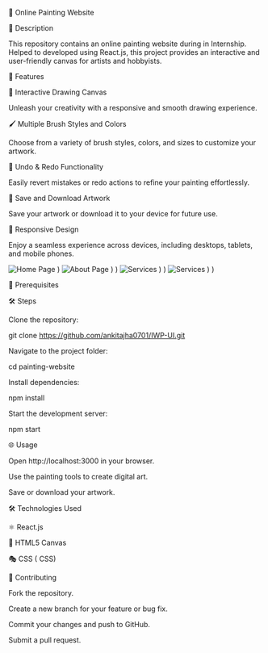 🎨 Online Painting Website

📌 Description

This repository contains an online painting website during in Internship. Helped to developed using React.js, this project provides an interactive and user-friendly canvas for artists and hobbyists.

🚀 Features

🎨 Interactive Drawing Canvas

Unleash your creativity with a responsive and smooth drawing experience.


🖌️ Multiple Brush Styles and Colors

Choose from a variety of brush styles, colors, and sizes to customize your artwork.


🔄 Undo & Redo Functionality

Easily revert mistakes or redo actions to refine your painting effortlessly.


💾 Save and Download Artwork

Save your artwork or download it to your device for future use.


📱 Responsive Design

Enjoy a seamless experience across devices, including desktops, tablets, and mobile phones.



![Home Page](https://github.com/user-attachments/assets/f1afeac6-2e72-42a8-aa8b-bd6b250cfc8d)
)
![About Page](https://github.com/user-attachments/assets/1ac84b69-e15f-47fc-b317-23bc374f64bb)
)
)
![Services](https://github.com/user-attachments/assets/990adc80-fc00-45db-a0c4-a5d822767fbe)
)
)
![Services](https://github.com/user-attachments/assets/55b34377-9794-4072-8fd5-f28274721508)
)
)


🔧 Prerequisites


🛠️ Steps

Clone the repository:

git clone https://github.com/ankitajha0701/IWP-UI.git

Navigate to the project folder:

cd painting-website

Install dependencies:

npm install

Start the development server:

npm start

🌐 Usage

Open http://localhost:3000 in your browser.

Use the painting tools to create digital art.

Save or download your artwork.

🛠️ Technologies Used

⚛️ React.js

🎨 HTML5 Canvas

🎭 CSS ( CSS)

🤝 Contributing

Fork the repository.

Create a new branch for your feature or bug fix.

Commit your changes and push to GitHub.

Submit a pull request.

